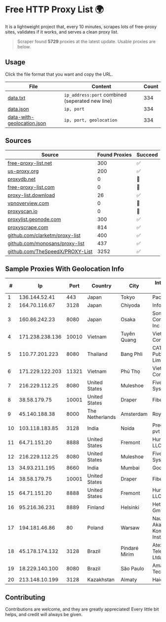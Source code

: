 
# Free HTTP Proxy List 🌍

It is a lightweight project that, every 10 minutes, scrapes lots of free-proxy sites, validates if it works, and serves a clean proxy list.


> Scraper found **5729** proxies at the latest update. Usable proxies are below.

## Usage

Click the file format that you want and copy the URL.


|File|Content|Count|
|----|-------|-----|
|[data.txt](https://raw.githubusercontent.com/themiralay/Proxy-List-World/master/data.txt)|`ip_address:port` combined (seperated new line)|334|
|[data.json](https://raw.githubusercontent.com/themiralay/Proxy-List-World/master/data.json)|`ip, port`|334|
|[data-with-geolocation.json](https://raw.githubusercontent.com/themiralay/Proxy-List-World/master/data-with-geolocation.json)|`ip, port, geolocation`|334|

## Sources

|Source|Found Proxies|Succeed|
|------|-------------|-------|
|[free-proxy-list.net](https://free-proxy-list.net)|300|✅|
|[us-proxy.org](https://www.us-proxy.org)|200|✅|
|[proxydb.net](http://proxydb.net)|0|🚫|
|[free-proxy-list.com](https://free-proxy-list.com/?page=&port=&type%5B%5D=http&type%5B%5D=https&up_time=0&search=Search)|0|🚫|
|[proxy-list.download](https://www.proxy-list.download/HTTP)|26|✅|
|[vpnoverview.com](https://vpnoverview.com/privacy/anonymous-browsing/free-proxy-servers)|0|🚫|
|[proxyscan.io](https://www.proxyscan.io)|0|🚫|
|[proxylist.geonode.com](https://proxylist.geonode.com/api/proxy-list?limit=300&page=1&sort_by=lastChecked&sort_type=desc&protocols=http,https)|300|✅|
|[proxyscrape.com](https://api.proxyscrape.com/v2/?request=displayproxies&protocol=http&timeout=10000&country=all&ssl=all&anonymity=all)|814|✅|
|[github.com/clarketm/proxy-list](https://raw.githubusercontent.com/clarketm/proxy-list/master/proxy-list-raw.txt)|400|✅|
|[github.com/monosans/proxy-list](https://raw.githubusercontent.com/monosans/proxy-list/main/proxies/http.txt)|437|✅|
|[github.com/TheSpeedX/PROXY-List](https://raw.githubusercontent.com/TheSpeedX/PROXY-List/master/http.txt)|3252|✅|


## Sample Proxies With Geolocation Info

|#|Ip|Port|Country|City|Internet Service Provider|
|-|--|----|-------|----|-------------------------|
|1|136.144.52.41|443|Japan|Tokyo|Packet Host, Inc.|
|2|164.70.116.67|3128|Japan|Chiyoda|InfoSphere|
|3|160.86.242.23|8080|Japan|Osaka|Sony Network Communications Inc|
|4|171.238.238.136|10010|Vietnam|Tuyên Quang|Viettel Corporation|
|5|110.77.201.223|8080|Thailand|Bang Phli|CAT Telecom Public Company Limited|
|6|171.229.122.203|11321|Vietnam|Phú Thọ|Viettel Corporation|
|7|216.229.112.25|8080|United States|Muleshoe|Five Area Systems, LLC|
|8|38.58.179.75|10001|United States|Draper|FiberState, LLC|
|9|45.140.188.38|8000|The Netherlands|Amsterdam|RoyaleHosting BV|
|10|103.118.183.85|3128|India|Noida|Precious netcom pvt ltd|
|11|64.71.151.20|8888|United States|Fremont|Hurricane Electric LLC|
|12|216.229.112.25|8080|United States|Muleshoe|Five Area Systems, LLC|
|13|34.93.211.195|8660|India|Mumbai|Google LLC|
|14|38.58.179.75|10001|United States|Draper|FiberState, LLC|
|15|64.71.151.20|8888|United States|Fremont|Hurricane Electric LLC|
|16|95.216.36.231|8889|Finland|Helsinki|Hetzner Online GmbH|
|17|194.181.46.86|80|Poland|Warsaw|Naukowa I Akademicka Siec Komputerowa Instytut Badawczy|
|18|45.178.174.132|3128|Brazil|Pindaré Mirim|Atex NET Telecomunicacoes Ltda|
|19|18.229.140.100|8080|Brazil|São Paulo|Amazon Technologies Inc.|
|20|213.148.10.199|3128|Kazakhstan|Almaty|Haicom Limited|



## Contributing

Contributions are welcome, and they are greatly appreciated! Every
little bit helps, and credit will always be given.

